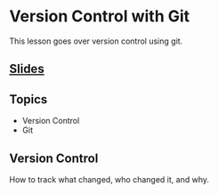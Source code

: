 # Version Control with Git
This lesson goes over version control using git.

<!-- TODO -->
## [Slides](../slides/version-control-with-git/index)

## Topics
- Version Control
- Git

## Version Control
How to track what changed, who changed it, and why.

